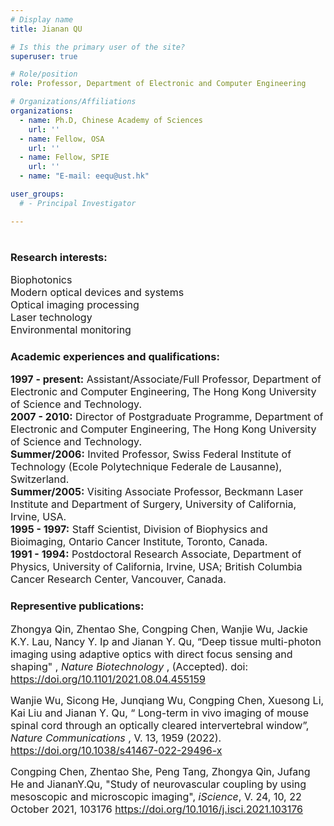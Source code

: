 ```yaml
---
# Display name
title: Jianan QU

# Is this the primary user of the site?
superuser: true

# Role/position
role: Professor, Department of Electronic and Computer Engineering

# Organizations/Affiliations
organizations:
  - name: Ph.D, Chinese Academy of Sciences
    url: ''
  - name: Fellow, OSA 
    url: ''
  - name: Fellow, SPIE
    url: ''
  - name: "E-mail: eequ@ust.hk"

user_groups:
  # - Principal Investigator

---
```


#

##

###    Research interests:
<font size=3> Biophotonics </font>  
<font size=3> Modern optical devices and systems </font>  
<font size=3> Optical imaging processing </font>  
<font size=3> Laser technology </font>  
<font size=3> Environmental monitoring </font>  
 

###    Academic experiences and qualifications:
<font size=3>  **1997 - present:** Assistant/Associate/Full Professor, Department of Electronic and Computer Engineering, The Hong Kong University of Science and Technology.  </font>  
<font size=3>  **2007 - 2010:**    Director of Postgraduate Programme, Department of Electronic and Computer Engineering, The Hong Kong University of Science and Technology.    </font>  
<font size=3>  **Summer/2006:**    Invited Professor, Swiss Federal Institute of Technology (Ecole Polytechnique Federale de Lausanne), Switzerland.     </font>  
<font size=3>  **Summer/2005:**    Visiting Associate Professor, Beckmann Laser Institute and Department of Surgery, University of California, Irvine, USA.    </font>  
<font size=3>  **1995 - 1997:**    Staff Scientist, Division of Biophysics and Bioimaging, Ontario Cancer Institute, Toronto, Canada.     </font>  
<font size=3>  **1991 - 1994:**    Postdoctoral Research Associate, Department of Physics, University of California, Irvine, USA; British Columbia Cancer Research Center, Vancouver, Canada.      </font>  


### Representive publications:
<font size=3>  Zhongya Qin, Zhentao She, Congping Chen, Wanjie Wu, Jackie K.Y. Lau, Nancy Y. Ip and Jianan Y. Qu, “Deep tissue multi-photon imaging using adaptive optics with direct focus sensing and shaping" , *Nature Biotechnology* , (Accepted). doi: https://doi.org/10.1101/2021.08.04.455159 </font>  

<font size=3>  Wanjie Wu, Sicong He, Junqiang Wu, Congping Chen, Xuesong Li, Kai Liu and Jianan Y. Qu, “ Long-term in vivo imaging of mouse spinal cord through an optically cleared intervertebral window”, *Nature Communications* , V. 13, 1959 (2022). https://doi.org/10.1038/s41467-022-29496-x </font>

<font size=3>  Congping Chen, Zhentao She, Peng Tang, Zhongya Qin, Jufang He and JiananY.Qu, "Study of neurovascular coupling by using mesoscopic and microscopic imaging", *iScience*, V. 24, 10, 22 October 2021, 103176 https://doi.org/10.1016/j.isci.2021.103176 </font>

